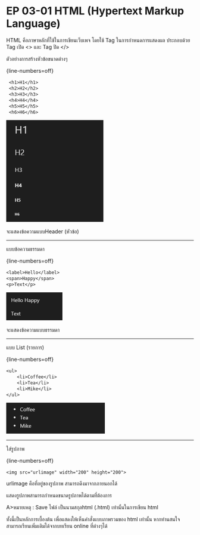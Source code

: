 # EP 03-01 HTML (Hypertext Markup Language)

HTML คือภาษาหลักที่ใช้ในการเขียนเว็บเพจ โดยใช้ Tag ในการกำหนดการแสดงผล
ประกอบด้วย Tag เปิด <> และ Tag ปิด </> 

ตัวอย่างการสร้างหัวข้อขนาดต่างๆ

{line-numbers=off} 
~~~~~~~~ 
 <h1>H1</h1>
 <h2>H2</h2>
 <h3>H3</h3>
 <h4>H4</h4>
 <h5>H5</h5>
 <h6>H6</h6>
~~~~~~~~ 

![](images/EP03/01.PNG)

จะแสดงข้อความแบบHeader (หัวข้อ)

* * *

แบบข้อความธรรมดา

{line-numbers=off} 
~~~~~~~~ 
<label>Hello</label>
<span>Happy</span>
<p>Text</p>
~~~~~~~~ 

![](images/EP03/02.PNG)

จะแสดงข้อความแบบธรรมดา

* * *

แบบ List (รายการ)

{line-numbers=off} 
~~~~~~~~ 
<ul>
    <li>Coffee</li>
    <li>Tea</li>
    <li>Mike</li>
</ul>  
~~~~~~~~   

![](images/EP03/03.PNG)

* * *

ใส่รูปภาพ

{line-numbers=off} 
~~~~~~~~ 
<img src="urlimage" width="200" height="200"> 
~~~~~~~~   

urlimage คือที่อยู่ของรูปภาพ สามารถดึงมาจากภายนอกได้

แสดงรูปภาพสามารถกำหนดขนาดรูปภาพได้ตามที่ต้องการ

A>หมายเหตุ : Save ไฟล์ เป็นนามสกุลhtml (.html) เท่านั้นในการเขียน html

ทั้งนี้เป็นหลักการเบื้องต้น เพื่อแสดงให้เห็นคำสั่งแบบภาพรวมของ html เท่านั้น หากท่านสนใจสามารถเรียนเพิ่มเติมได้จากบทเรียน online ที่ต่างๆได้


